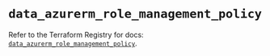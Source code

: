 # `data_azurerm_role_management_policy`

Refer to the Terraform Registry for docs: [`data_azurerm_role_management_policy`](https://registry.terraform.io/providers/hashicorp/azurerm/4.30.0/docs/data-sources/role_management_policy).

